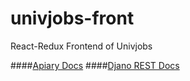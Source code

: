 # univjobs-front
React-Redux Frontend of Univjobs

####[Apiary Docs](http://docs.univjobsback.apiary.io/#reference)
####[Djano REST Docs](http://eoymxx-univjobs-back-staging-univjobs.runnableapp.com/docs/)
